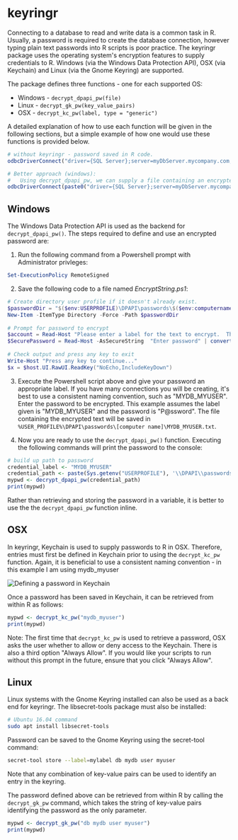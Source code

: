 # keyringr

Connecting to a database to read and write data is a common task in R.  Usually, a password is required to create the database connection, however typing plain text passwords into R scripts is poor practice.  The keyringr package uses the operating system's encryption features to supply credentials to R.  Windows (via the Windows Data Protection API), OSX (via Keychain) and Linux (via the Gnome Keyring) are supported.

The package defines three functions - one for each supported OS:

  * Windows - `decrypt_dpapi_pw(file)`
  * Linux - `decrypt_gk_pw(key_value_pairs)`
  * OSX - `decrypt_kc_pw(label, type = "generic")`

A detailed explanation of how to use each function will be given in the following sections, but a simple example of how one would use these functions is provided below.

```r
# without keyringr - password saved in R code.
odbcDriverConnect("driver={SQL Server};server=myDbServer.mycompany.com;database=mydb;uid=myuser;pwd=P@ssw0rd")

# Better approach (windows):
#   Using decrypt_dpapi_pw, we can supply a file containing an encrypted string.
odbcDriverConnect(paste0("driver={SQL Server};server=myDbServer.mycompany.com;database=mydb;uid=myuser;pwd=", decrypt_dpapi_pw("myEncryptedPw.txt")))
```


## Windows
The Windows Data Protection API is used as the backend for `decrypt_dpapi_pw()`.  The steps required to define and use an encrypted password are:

  1.  Run the following command from a Powershell prompt with Administrator privleges:
    
```Powershell
Set-ExecutionPolicy RemoteSigned
```
  
  2. Save the following code to a file named _EncryptString.ps1_:
  
```Powershell
# Create directory user profile if it doesn't already exist.
$passwordDir = "$($env:USERPROFILE)\DPAPI\passwords\$($env:computername)"
New-Item -ItemType Directory -Force -Path $passwordDir
    
# Prompt for password to encrypt
$account = Read-Host "Please enter a label for the text to encrypt.  This will be how you refer to the password in R.  eg. MYDB_MYUSER"
$SecurePassword = Read-Host -AsSecureString  "Enter password" | convertfrom-securestring | out-file "$($passwordDir)\$($account).txt"
    
# Check output and press any key to exit
Write-Host "Press any key to continue..."
$x = $host.UI.RawUI.ReadKey("NoEcho,IncludeKeyDown")
```

  3. Execute the Powershell script above and give your password an appropriate label.  If you have many connections you will be creating, it's best to use a consistent naming convention, such as "MYDB_MYUSER".  Enter the password to be encrypted.  This example assumes the label given is "MYDB_MYUSER" and the password is "P@ssword".  The file containing the encrypted text will be saved in `%USER_PROFILE%\DPAPI\passwords\[computer name]\MYDB_MYUSER.txt`.

  4. Now you are ready to use the `decrypt_dpapi_pw()` function.  Executing the following commands will print the password to the console:
  
```r
# build up path to password
credential_label <- "MYDB_MYUSER"
credential_path <- paste(Sys.getenv("USERPROFILE"), '\\DPAPI\\passwords\\', Sys.info()["nodename"], '\\', credential_label, '.txt', sep="")
mypwd <- decrypt_dpapi_pw(credential_path)
print(mypwd)
```

Rather than retrieving and storing the password in a variable, it is better to use the the `decrypt_dpapi_pw` function inline.

## OSX
In keyringr, Keychain is used to supply passwords to R in OSX.  Therefore, entries must first be defined in Keychain prior to using the `decrypt_kc_pw` function.  Again, it is beneficial to use a consistent naming convention - in this example I am using mydb_myuser

![Defining a password in Keychain](kc_screenshot.png)

Once a password has been saved in Keychain, it can be retrieved from within R as follows:

```r
mypwd <- decrypt_kc_pw("mydb_myuser")
print(mypwd)
```

Note:  The first time that `decrypt_kc_pw` is used to retrieve a password, OSX asks the user whether to allow or deny access to the Keychain.  There is also a third option "Always Allow".  If you would like your scripts to run without this prompt in the future, ensure that you click "Always Allow".

## Linux
Linux systems with the Gnome Keyring installed can also be used as a back end for keyringr.  The libsecret-tools package must also be installed:

```bash
# Ubuntu 16.04 command
sudo apt install libsecret-tools
```

Password can be saved to the Gnome Keyring using the secret-tool command:

```bash
secret-tool store --label=mylabel db mydb user myuser
```

Note that any combination of key-value pairs can be used to identify an entry in the keyring.

The password defined above can be retrieved from within R by calling the `decrypt_gk_pw` command, which takes the string of key-value pairs identifying the password as the only parameter.

```r
mypwd <- decrypt_gk_pw("db mydb user myuser")
print(mypwd)
```
